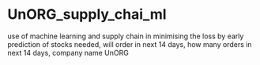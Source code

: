 # UnORG_supply_chai_ml
use of machine learning and supply chain in minimising the loss by early prediction of stocks needed, will order in next 14 days, how many orders in next 14 days, company name UnORG
